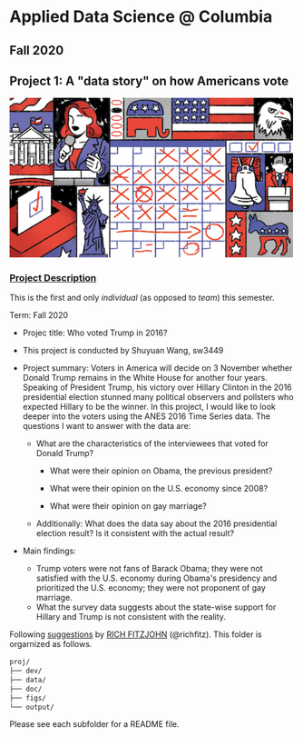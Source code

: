 # Applied Data Science @ Columbia
## Fall 2020
## Project 1: A "data story" on how Americans vote

<img src="figs/title1.jpeg" width="500">

### [Project Description](doc/)
This is the first and only *individual* (as opposed to *team*) this semester. 

Term: Fall 2020

+ Projec title: Who voted Trump in 2016?
+ This project is conducted by Shuyuan Wang, sw3449

+ Project summary: Voters in America will decide on 3 November whether Donald Trump remains in the White House for another four years. Speaking of President Trump, his victory over Hillary Clinton in the 2016 presidential election stunned many political observers and pollsters who expected Hillary to be the winner. In this project, I would like to look deeper into the voters using the ANES 2016 Time Series data. The questions I want to answer with the data are:

    * What are the characteristics of the interviewees that voted for Donald Trump?
    
        * What were their opinion on Obama, the previous president? 

        * What were their opinion on the U.S. economy since 2008?

        * What were their opinion on gay marriage? 

    * Additionally: What does the data say about the 2016 presidential election result? Is it consistent with the actual result?


+ Main findings:

    * Trump voters were not fans of Barack Obama; they were not satisfied with the U.S. economy during Obama's presidency and prioritized the U.S. economy; they were not proponent of gay marriage.
    * What the survey data suggests about the state-wise support for Hillary and Trump is not consistent with the reality.

Following [suggestions](http://nicercode.github.io/blog/2013-04-05-projects/) by [RICH FITZJOHN](http://nicercode.github.io/about/#Team) (@richfitz). This folder is orgarnized as follows.

```
proj/
├── dev/
├── data/
├── doc/
├── figs/
└── output/
```

Please see each subfolder for a README file.
